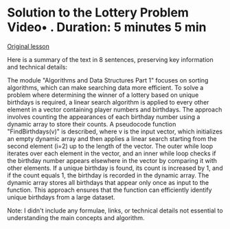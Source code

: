 # Solution to the Lottery Problem Video• . Duration: 5 minutes 5 min

[Original lesson](https://www.coursera.org/learn/uol-algorithms-and-data-structures-1/lecture/SSDZj/solution-to-the-lottery-problem)

Here is a summary of the text in 8 sentences, preserving key information and technical details:

The module "Algorithms and Data Structures Part 1" focuses on sorting algorithms, which can make searching data more efficient. To solve a problem where determining the winner of a lottery based on unique birthdays is required, a linear search algorithm is applied to every other element in a vector containing player numbers and birthdays. The approach involves counting the appearances of each birthday number using a dynamic array to store their counts. A pseudocode function "FindBirthdays(v)" is described, where v is the input vector, which initializes an empty dynamic array and then applies a linear search starting from the second element (i=2) up to the length of the vector. The outer while loop iterates over each element in the vector, and an inner while loop checks if the birthday number appears elsewhere in the vector by comparing it with other elements. If a unique birthday is found, its count is increased by 1, and if the count equals 1, the birthday is recorded in the dynamic array. The dynamic array stores all birthdays that appear only once as input to the function. This approach ensures that the function can efficiently identify unique birthdays from a large dataset.

Note: I didn't include any formulae, links, or technical details not essential to understanding the main concepts and algorithm.

